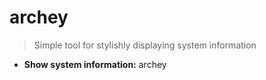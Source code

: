 # archey
> Simple tool for stylishly displaying system information
- **Show system information:**
archey
